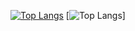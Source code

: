 [![Top Langs](https://github-readme-stats.vercel.app/api/top-langs/?username=Israel727&hide=javascript,html)](https://github.com/Israel727/github-readme-stats)
[![Top Langs](https://github-readme-stats.vercel.app/api/top-langs/?username=Israel727&layout=compact)]

